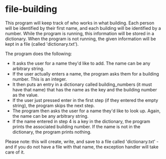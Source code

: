 # file-building

This program will keep track of who works in what building. Each person will be identified by their first name, and each building will be identified by a number. While the program is running, this information will be stored in a dictionary. When the program is not running, the given information will be kept in a file (called 'dictionary.txt').

The program does the following:

 - It asks the user for a name they'd like to add. The name can be any arbitrary string. 
 - If the user actually enters a name, the program asks them for a building number. This is an integer. 
 - It then puts an entry  in a dictionary called building_numbers (it must have that name) that has the name as the key and the building number as the value.
 - If the user just pressed enter in the first step (if they entered the empty string), the program skips the next step.
 - The program then asks the user for a name they'd like to look up. Again, the name can be any arbitrary string.
 - If the name entered in step 4 is a key in the dictionary, the program prints the associated building number. If the name is not in the dictionary, the program prints nothing.
 
Please note: this will create, write, and save to a file called 'dictionary.txt' - and if you do not have a file with that name, the exception handler will take care of it.
